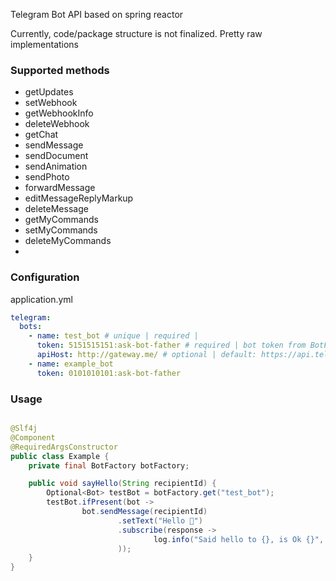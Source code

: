 Telegram Bot API based on spring reactor

Currently, code/package structure is not finalized. Pretty raw implementations

### Supported methods

- getUpdates
- setWebhook
- getWebhookInfo
- deleteWebhook
- getChat
- sendMessage
- sendDocument
- sendAnimation
- sendPhoto
- forwardMessage
- editMessageReplyMarkup
- deleteMessage
- getMyCommands
- setMyCommands
- deleteMyCommands
-

### Configuration

application.yml

```yaml
telegram:
  bots:
    - name: test_bot # unique | required | 
      token: 5151515151:ask-bot-father # required | bot token from BotFather
      apiHost: http://gateway.me/ # optional | default: https://api.telegram.org
    - name: example_bot
      token: 0101010101:ask-bot-father
```

### Usage

```java

@Slf4j
@Component
@RequiredArgsConstructor
public class Example {
    private final BotFactory botFactory;

    public void sayHello(String recipientId) {
        Optional<Bot> testBot = botFactory.get("test_bot");
        testBot.ifPresent(bot ->
                bot.sendMessage(recipientId)
                        .setText("Hello 👋")
                        .subscribe(response ->
                                log.info("Said hello to {}, is Ok {}", recipientId, response.isOk())
                        ));
    }
}
```